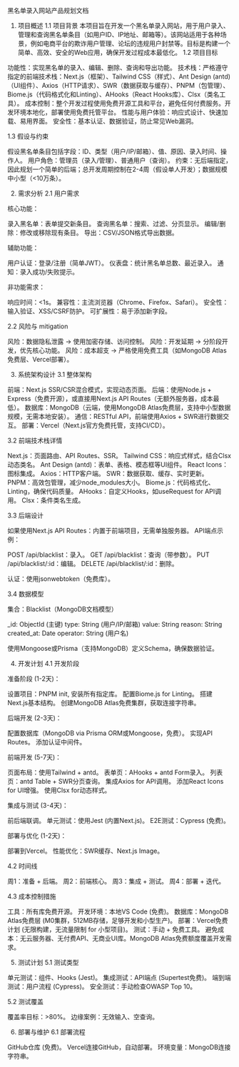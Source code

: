 黑名单录入网站产品规划文档
1. 项目概述
1.1 项目背景
本项目旨在开发一个黑名单录入网站，用于用户录入、管理和查询黑名单条目（如用户ID、IP地址、邮箱等）。该网站适用于各种场景，例如电商平台的欺诈用户管理、论坛的违规用户封禁等。目标是构建一个简单、高效、安全的Web应用，确保开发过程成本最低化。
1.2 项目目标

功能性：实现黑名单的录入、编辑、删除、查询和导出功能。
技术栈：严格遵守指定的前端技术栈：Next.js（框架）、Tailwind CSS（样式）、Ant Design (antd)（UI组件）、Axios（HTTP请求）、SWR（数据获取与缓存）、PNPM（包管理）、Biome.js（代码格式化和Linting）、AHooks（React Hooks库）、Clsx（类名工具）。
成本控制：整个开发过程使用免费开源工具和平台，避免任何付费服务。开发环境本地化，部署使用免费托管平台。
性能与用户体验：响应式设计、快速加载、易用界面。
安全性：基本认证、数据验证，防止常见Web漏洞。

1.3 假设与约束

假设黑名单条目包括字段：ID、类型（用户/IP/邮箱）、值、原因、录入时间、操作人。
用户角色：管理员（录入/管理）、普通用户（查询）。
约束：无后端指定，因此规划一个简单的后端；总开发周期控制在2-4周（假设单人开发）；数据规模中小型（<10万条）。

2. 需求分析
2.1 用户需求

核心功能：

录入黑名单：表单提交新条目。
查询黑名单：搜索、过滤、分页显示。
编辑/删除：修改或移除现有条目。
导出：CSV/JSON格式导出数据。


辅助功能：

用户认证：登录/注册（简单JWT）。
仪表盘：统计黑名单总数、最近录入。
通知：录入成功/失败提示。


非功能需求：

响应时间：<1s。
兼容性：主流浏览器（Chrome、Firefox、Safari）。
安全性：输入验证、XSS/CSRF防护。
可扩展性：易于添加新字段。



2.2 风险与 mitigation

风险：数据隐私泄露 → 使用加密存储、访问控制。
风险：开发延期 → 分阶段开发，优先核心功能。
风险：成本超支 → 严格使用免费工具（如MongoDB Atlas免费层、Vercel部署）。

3. 系统架构设计
3.1 整体架构

前端：Next.js SSR/CSR混合模式，实现动态页面。
后端：使用Node.js + Express（免费开源），或直接用Next.js API Routes（无额外服务器，成本最低）。
数据库：MongoDB（云端，使用MongoDB Atlas免费层，支持中小型数据规模，无需本地安装）。
通信：RESTful API，前端使用Axios + SWR进行数据交互。
部署：Vercel（Next.js官方免费托管，支持CI/CD）。

3.2 前端技术栈详情

Next.js：页面路由、API Routes、SSR。
Tailwind CSS：响应式样式，结合Clsx动态类名。
Ant Design (antd)：表单、表格、模态框等UI组件。
React Icons：图标集成。
Axios：HTTP客户端。
SWR：数据获取、缓存、实时更新。
PNPM：高效包管理，减少node_modules大小。
Biome.js：代码格式化、Linting，确保代码质量。
AHooks：自定义Hooks，如useRequest for API调用。
Clsx：条件类名生成。

3.3 后端设计

如果使用Next.js API Routes：内置于前端项目，无需单独服务器。
API端点示例：

POST /api/blacklist：录入。
GET /api/blacklist：查询（带参数）。
PUT /api/blacklist/:id：编辑。
DELETE /api/blacklist/:id：删除。


认证：使用jsonwebtoken（免费库）。

3.4 数据模型

集合：Blacklist（MongoDB文档模型）

_id: ObjectId (主键)
type: String (用户/IP/邮箱)
value: String
reason: String
created_at: Date
operator: String (用户名)


使用Mongoose或Prisma（支持MongoDB）定义Schema，确保数据验证。

4. 开发计划
4.1 开发阶段

准备阶段 (1-2天)：

设置项目：PNPM init, 安装所有指定库。
配置Biome.js for Linting。
搭建Next.js基本结构。
创建MongoDB Atlas免费集群，获取连接字符串。


后端开发 (2-3天)：

配置数据库（MongoDB via Prisma ORM或Mongoose，免费）。
实现API Routes。
添加认证中间件。


前端开发 (5-7天)：

页面布局：使用Tailwind + antd。
表单页：AHooks + antd Form录入。
列表页：antd Table + SWR分页查询。
集成Axios for API调用。
添加React Icons for UI增强。
使用Clsx for动态样式。


集成与测试 (3-4天)：

前后端联调。
单元测试：使用Jest (内置Next.js)。
E2E测试：Cypress (免费)。


部署与优化 (1-2天)：

部署到Vercel。
性能优化：SWR缓存、Next.js Image。



4.2 时间线

周1：准备 + 后端。
周2：前端核心。
周3：集成 + 测试。
周4：部署 + 迭代。

4.3 成本控制措施

工具：所有库免费开源。
开发环境：本地VS Code (免费)。
数据库：MongoDB Atlas免费层 (M0集群，512MB存储，足够开发和小型生产)。
部署：Vercel免费计划 (无限构建，无流量限制 for 小型项目)。
测试：手动 + 免费工具。
避免成本：无云服务器、无付费API、无商业UI库。MongoDB Atlas免费额度覆盖开发需求。

5. 测试计划
5.1 测试类型

单元测试：组件、Hooks (Jest)。
集成测试：API端点 (Supertest免费)。
端到端测试：用户流程 (Cypress)。
安全测试：手动检查OWASP Top 10。

5.2 测试覆盖

覆盖率目标：>80%。
边缘案例：无效输入、空查询。

6. 部署与维护
6.1 部署流程

GitHub仓库 (免费)。
Vercel连接GitHub，自动部署。
环境变量：MongoDB连接字符串。